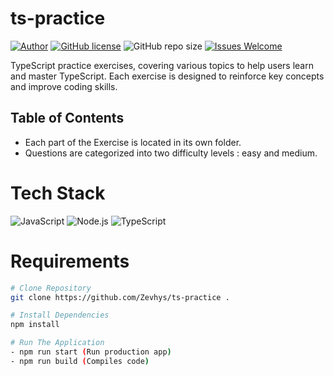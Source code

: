# ts-practice

[![Author](http://img.shields.io/badge/author-@Zevhys-blue.svg)](https://www.linkedin.com/in/rakha-djauhari/) [![GitHub license](https://img.shields.io/github/license/Zevhys/ts-practice)](https://github.com/Zevhys/ts-practice/blob/main/LICENSE) ![GitHub repo size](https://img.shields.io/github/repo-size/Zevhys/ts-practice) [![Issues Welcome](https://img.shields.io/badge/issues-welcome-brightgreen.svg?style=flat-square)](https://github.com/Zevhys/ts-practice/issues)

TypeScript practice exercises, covering various topics to help users learn and master TypeScript. Each exercise is designed to reinforce key concepts and improve coding skills.

## Table of Contents
- Each part of the Exercise is located in its own folder. 
- Questions are categorized into two difficulty levels : easy and medium.

# Tech Stack

![JavaScript](https://img.shields.io/badge/JavaScript-F7DF1E?style=flat-square&logo=javascript&logoColor=000000)
![Node.js](https://img.shields.io/badge/Node.js-339933?style=flat-square&logo=nodedotjs&logoColor=white)
![TypeScript](https://img.shields.io/badge/TypeScript-007ACC?style=flat-square&logo=typescript&logoColor=white)

# Requirements

```bash
# Clone Repository
git clone https://github.com/Zevhys/ts-practice .

# Install Dependencies
npm install

# Run The Application
- npm run start (Run production app)
- npm run build (Compiles code)
```

